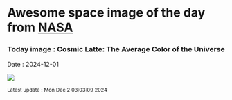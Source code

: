 
# Awesome space image of the day from [NASA](https://api.nasa.gov/)

### Today image : Cosmic Latte: The Average Color of the Universe
Date : 2024-12-01

![](https://apod.nasa.gov/apod/image/2412/CosmicLatte_jhu_960.jpg)

<small>Latest update : Mon Dec  2 03:03:09 2024</small>
        